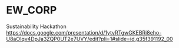 # EW_CORP
Sustainability Hackathon
https://docs.google.com/presentation/d/1ytvRTgwGKEBRi8eho-U8aOIqv4DpJa3ZQP0UT2e7UVY/edit?pli=1#slide=id.g35f391192_00
